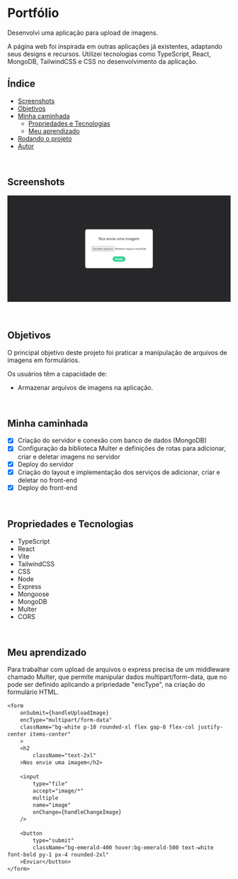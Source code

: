 # Portfólio

Desenvolvi uma aplicação para upload de imagens. 

A página web foi inspirada em outras aplicações já existentes, adaptando seus designs e recursos. Utilizei tecnologias como TypeScript, React, MongoDB, TailwindCSS e CSS no desenvolvimento da aplicação.

## Índice

- [Screenshots](#screenshots)
- [Objetivos](#objetivos)
- [Minha caminhada](#minha-caminhada)
  - [Propriedades e Tecnologias](#propriedades-e-tecnologias)
  - [Meu aprendizado](#meu-aprendizado)
- [Rodando o projeto](#rodando-o-projeto)
- [Autor](#autor)

</br>

## Screenshots

![#](./public/desktop-view.png)

</br>

## Objetivos

O principal objetivo deste projeto foi praticar a manipulação de arquivos de imagens em formulários.

 Os usuários têm a capacidade de: 
- Armazenar arquivos de imagens na aplicação.

</br>

## Minha caminhada

- [x] Criação do servidor e conexão com banco de dados (MongoDB)
- [x] Configuração da biblioteca Multer e definições de rotas para adicionar, criar e deletar imagens no servidor
- [x] Deploy do servidor
- [x] Criação do layout e implementação dos serviços de adicionar, criar e deletar no front-end
- [x] Deploy do front-end

</br>

## Propriedades e Tecnologias

- TypeScript
- React
- Vite
- TailwindCSS
- CSS
- Node
- Express
- Mongoose
- MongoDB
- Multer
- CORS

</br>

  ## Meu aprendizado

Para trabalhar com upload de arquivos o express precisa de um middleware chamado Multer, que permite manipular dados multipart/form-data, que no pode ser definido aplicando a pripriedade "encType", na criação do formulário HTML.

```tsx
<form 
    onSubmit={handleUploadImage} 
    encType="multipart/form-data" 
    className="bg-white p-10 rounded-xl flex gap-8 flex-col justify-center items-center"
    >
    <h2 
        className="text-2xl"
    >Nos envie uma imagem</h2>

    <input
        type="file"
        accept="image/*"
        multiple
        name="image"
        onChange={handleChangeImage}
    />

    <button 
        type="submit" 
        className="bg-emerald-400 hover:bg-emerald-500 text-white font-bold py-1 px-4 rounded-2xl"
    >Enviar</button>
</form>
```

 <!-- Ao definir cada esquema, é necessário criar e exportar o modelo correspondente. Dessa forma, tudo está pronto para ser aplicado em cada rota.

```tsx
import connectToDatabase from "@/database";
import Home from "@/models/Home";
import { NextRequest, NextResponse } from "next/server";

export const dynamic = "force-dynamic";

export async function POST(req: NextRequest) {
    try {
        await connectToDatabase();
        const extractData = await req.json();
        const saveData = await Home.create(extractData);

        if (saveData) {
            return NextResponse.json({
                success: true,
                message: "Data saved successfully",
            });
        } else {
            return NextResponse.json({
                success: false,
                message: "Something goes wrong! Please try again",
            });
        }
    } catch (error) {
        console.log(error);

        return NextResponse.json({
            success: false,
            message: "Something goes wrong! Please try again",
        });
    }
}
```

Veja mais detalhes na documentação oficial [aqui](https://mongoosejs.com/docs/guide.html)
</br>

## Rodando o projeto

![#](./public/desktop.gif)

### Acesse a aplicação via web [aqui!](https://portifolio-pedroalima.vercel.app/)

#### Ou instale na sua máquina. Para conferir a versão final, é só realizar os seguintes passos:

### 1 - Clonando o Projeto:
Navegue até o diretório onde deseja clonar o projeto. Abra o terminal com o GitBash e execute o comando:

```bash
git clone URL_DO_REPOSITORIO
```
Substitua URL_DO_REPOSITORIO pela URL do repositório deste projeto.

#### 2 - Instalando Dependências:
Navegue até a pasta clonada do projeto e execute o comando no terminal:

```bash
npm install
```
ou
```bash
yarn install
```

#### 3 - Executando o Projeto:
Ainda na pasta do projeto, execute o comando no terminal:

```bash
npm run dev
```
Isso iniciará o servidor de desenvolvimento Next.

</br>

## Autor

- LinkedIn - [Pedro A. Lima](https://www.linkedin.com/in/pedroalima6/) -->